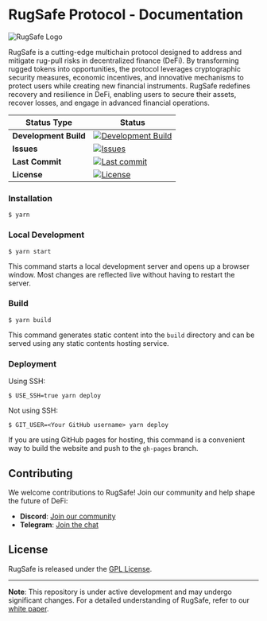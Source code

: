# RugSafe Protocol - Documentation

![RugSafe Logo](https://rugsafe.io/_next/static/media/logo5.7217ba98.png)

RugSafe is a cutting-edge multichain protocol designed to address and mitigate rug-pull risks in decentralized finance (DeFi). By transforming rugged tokens into opportunities, the protocol leverages cryptographic security measures, economic incentives, and innovative mechanisms to protect users while creating new financial instruments. RugSafe redefines recovery and resilience in DeFi, enabling users to secure their assets, recover losses, and engage in advanced financial operations.

| Status Type          | Status                                                                 |
|----------------------|-------------------------------------------------------------------------|
| **Development Build**| [![Development Build](https://github.com/rugsafe/RugSafeDocs/actions/workflows/pipeline.yml/badge.svg)](https://github.com/rugsafe/RugSafeDocs/actions/workflows/pipeline.yml) |
| **Issues**           | [![Issues](https://img.shields.io/github/issues/rugsafe/RugSafeDocs.svg)](https://github.com/rugsafe/RugSafeDocs/issues) |
| **Last Commit**      | [![Last commit](https://img.shields.io/github/last-commit/rugsafe/RugSafeDocs.svg)](https://github.com/rugsafe/RugSafeDocs/commits/main) |
| **License**          | [![License](https://img.shields.io/badge/license-GPL-blue.svg)](https://github.com/rugsafe/RugSafeDocs/blob/main/LICENSE) |


### Installation

```
$ yarn
```

### Local Development

```
$ yarn start
```

This command starts a local development server and opens up a browser window. Most changes are reflected live without having to restart the server.

### Build

```
$ yarn build
```

This command generates static content into the `build` directory and can be served using any static contents hosting service.

### Deployment

Using SSH:

```
$ USE_SSH=true yarn deploy
```

Not using SSH:

```
$ GIT_USER=<Your GitHub username> yarn deploy
```

If you are using GitHub pages for hosting, this command is a convenient way to build the website and push to the `gh-pages` branch.


## Contributing

We welcome contributions to RugSafe! Join our community and help shape the future of DeFi:
- **Discord**: [Join our community](https://discord.gg/ecMQ2D6nsu)
- **Telegram**: [Join the chat](https://t.me/rugsafe)

## License

RugSafe is released under the [GPL License](LICENSE).

---

**Note**: This repository is under active development and may undergo significant changes. For a detailed understanding of RugSafe, refer to our [white paper](https://rugsafe.io/assets/paper/rugsafe.pdf).
